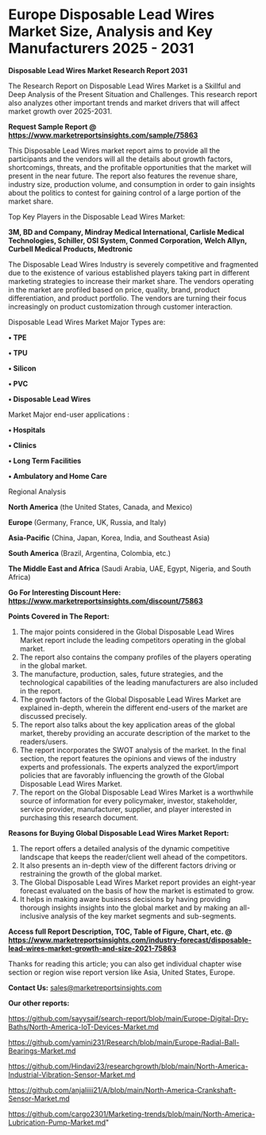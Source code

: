 # Europe Disposable Lead Wires Market Size, Analysis and Key Manufacturers 2025 - 2031

<strong>Disposable Lead Wires Market Research Report 2031</strong>

The Research Report on Disposable Lead Wires Market is a Skillful and Deep Analysis of the Present Situation and Challenges. This research report also analyzes other important trends and market drivers that will affect market growth over 2025-2031.

<strong>Request Sample Report @ <a href=https://www.marketreportsinsights.com/sample/75863>https://www.marketreportsinsights.com/sample/75863</a></strong>

This Disposable Lead Wires market report aims to provide all the participants and the vendors will all the details about growth factors, shortcomings, threats, and the profitable opportunities that the market will present in the near future. The report also features the revenue share, industry size, production volume, and consumption in order to gain insights about the politics to contest for gaining control of a large portion of the market share.

Top Key Players in the Disposable Lead Wires Market:

<strong>3M, BD and Company, Mindray Medical International, Carlisle Medical Technologies, Schiller, OSI System, Conmed Corporation, Welch Allyn, Curbell Medical Products, Medtronic</strong>

The Disposable Lead Wires Industry is severely competitive and fragmented due to the existence of various established players taking part in different marketing strategies to increase their market share. The vendors operating in the market are profiled based on price, quality, brand, product differentiation, and product portfolio. The vendors are turning their focus increasingly on product customization through customer interaction.

Disposable Lead Wires Market Major Types are:

<strong>• TPE

• TPU

• Silicon

• PVC

• Disposable Lead Wires</strong>

Market Major end-user applications :

<strong>• Hospitals

• Clinics

• Long Term Facilities

• Ambulatory and Home Care</strong>

Regional Analysis

</u><strong><b>North America</b></strong> (the United States, Canada, and Mexico)

<strong><b>Europe </b></strong>(Germany, France, UK, Russia, and Italy)

<strong><b>Asia-Pacific</b></strong> (China, Japan, Korea, India, and Southeast Asia)

<strong><b>South America</b></strong> (Brazil, Argentina, Colombia, etc.)

<strong><b>The Middle East and Africa</b></strong> (Saudi Arabia, UAE, Egypt, Nigeria, and South Africa)

<strong>Go For Interesting Discount Here: <a href=https://www.marketreportsinsights.com/discount/75863>https://www.marketreportsinsights.com/discount/75863</a></strong>

<strong>Points Covered in The Report:</strong>
<ol>
  <li>The major points considered in the Global Disposable Lead Wires Market report include the leading competitors operating in the global market.</li>
  <li>The report also contains the company profiles of the players operating in the global market.</li>
  <li>The manufacture, production, sales, future strategies, and the technological capabilities of the leading manufacturers are also included in the report.</li>
  <li>The growth factors of the Global Disposable Lead Wires Market are explained in-depth, wherein the different end-users of the market are discussed precisely.</li>
  <li>The report also talks about the key application areas of the global market, thereby providing an accurate description of the market to the readers/users.</li>
  <li>The report incorporates the SWOT analysis of the market. In the final section, the report features the opinions and views of the industry experts and professionals. The experts analyzed the export/import policies that are favorably influencing the growth of the Global Disposable Lead Wires Market.</li>
  <li>The report on the Global Disposable Lead Wires Market is a worthwhile source of information for every policymaker, investor, stakeholder, service provider, manufacturer, supplier, and player interested in purchasing this research document.</li>
</ol>
<strong>Reasons for Buying Global Disposable Lead Wires Market Report:</strong>

<ol>
  <li>The report offers a detailed analysis of the dynamic competitive landscape that keeps the reader/client well ahead of the competitors.</li>
  <li>It also presents an in-depth view of the different factors driving or restraining the growth of the global market.</li>
  <li>The Global Disposable Lead Wires Market report provides an eight-year forecast evaluated on the basis of how the market is estimated to grow.</li>
  <li>It helps in making aware business decisions by having providing thorough insights insights into the global market and by making an all-inclusive analysis of the key market segments and sub-segments.</li>
</ol>
<strong>Access full Report Description, TOC, Table of Figure, Chart, etc. @ <a href=https://www.marketreportsinsights.com/industry-forecast/disposable-lead-wires-market-growth-and-size-2021-75863>https://www.marketreportsinsights.com/industry-forecast/disposable-lead-wires-market-growth-and-size-2021-75863</a></strong>


Thanks for reading this article; you can also get individual chapter wise section or region wise report version like Asia, United States, Europe.

<strong>Contact Us:</strong>
sales@marketreportsinsights.com

<strong>Our other reports:</strong>

<a href=https://github.com/sayysaif/search-report/blob/main/Europe-Digital-Dry-Baths/North-America-IoT-Devices-Market.md>https://github.com/sayysaif/search-report/blob/main/Europe-Digital-Dry-Baths/North-America-IoT-Devices-Market.md</a>

<a href=https://github.com/yamini231/Research/blob/main/Europe-Radial-Ball-Bearings-Market.md>https://github.com/yamini231/Research/blob/main/Europe-Radial-Ball-Bearings-Market.md</a>

<a href=https://github.com/Hindavi23/researchgrowth/blob/main/North-America-Industrial-Vibration-Sensor-Market.md>https://github.com/Hindavi23/researchgrowth/blob/main/North-America-Industrial-Vibration-Sensor-Market.md</a>

<a href=https://github.com/anjaliiii21/A/blob/main/North-America-Crankshaft-Sensor-Market.md>https://github.com/anjaliiii21/A/blob/main/North-America-Crankshaft-Sensor-Market.md</a>

<a href=https://github.com/cargo2301/Marketing-trends/blob/main/North-America-Lubrication-Pump-Market.md>https://github.com/cargo2301/Marketing-trends/blob/main/North-America-Lubrication-Pump-Market.md</a>"
